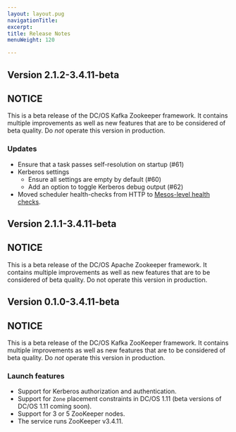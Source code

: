 ```yaml
---
layout: layout.pug
navigationTitle:
excerpt:
title: Release Notes
menuWeight: 120

---
```


<!-- This source repo for this topic is https://github.com/mesosphere/dcos-commons -->


## Version 2.1.2-3.4.11-beta

## NOTICE

This is a beta release of the DC/OS Kafka Zookeeper framework. It contains multiple improvements as well as new features that are to be considered of beta quality. Do _not_ operate this version in production.

### Updates
- Ensure that a task passes self-resolution on startup (#61)
- Kerberos settings
  - Ensure all settings are empty by default (#60)
  - Add an option to toggle Kerberos debug output (#62)
- Moved scheduler health-checks from HTTP to [Mesos-level health checks](https://mesosphere.github.io/marathon/docs/health-checks.html#mesos-level-health-checks).

## Version 2.1.1-3.4.11-beta

## NOTICE

This is a beta release of the DC/OS Apache Zookeeper framework. It contains multiple improvements as well as new features that are to be considered of beta quality. Do not operate this version in production.

## Version 0.1.0-3.4.11-beta

## NOTICE

This is a beta release of the DC/OS Kafka ZooKeeper framework. It contains multiple improvements as well as new features that are to be considered of beta quality. Do _not_ operate this version in production.

### Launch features
- Support for Kerberos authorization and authentication.
- Support for `Zone` placement constraints in DC/OS 1.11 (beta versions of DC/OS 1.11 coming soon).
- Support for 3 or 5 ZooKeeper nodes.
- The service runs ZooKeeper v3.4.11.
